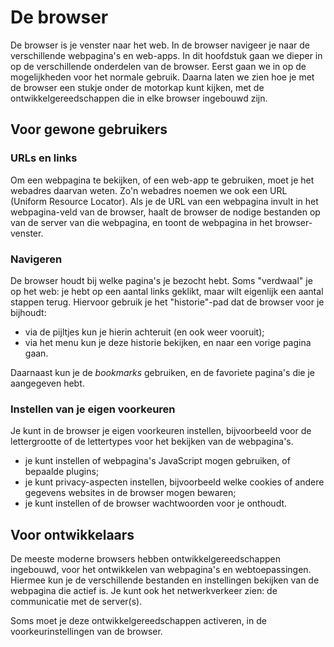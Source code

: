 # De browser

De browser is je venster naar het web. In de browser navigeer je naar de verschillende webpagina's en web-apps. In dit hoofdstuk gaan we dieper in op de verschillende onderdelen van de browser. Eerst gaan we in op de mogelijkheden voor het normale gebruik. Daarna laten we zien hoe je met de browser een stukje onder de motorkap kunt kijken, met de ontwikkelgereedschappen die in elke browser ingebouwd zijn.

## Voor gewone gebruikers

### URLs en links

Om een webpagina te bekijken, of een web-app te gebruiken, moet je het webadres daarvan weten. Zo'n webadres noemen we ook een URL (Uniform Resource Locator). Als je de URL van een webpagina invult in het webpagina-veld van de browser, haalt de browser de nodige bestanden op van de server van die webpagina, en toont de webpagina in het browser-venster.

### Navigeren

De browser houdt bij welke pagina's je bezocht hebt. Soms "verdwaal" je op het web: je hebt op een aantal links geklikt, maar wilt eigenlijk een aantal stappen terug. Hiervoor gebruik je het "historie"-pad dat de browser voor je bijhoudt:

* via de pijltjes kun je hierin achteruit (en ook weer vooruit);
* via het menu kun je deze historie bekijken, en naar een vorige pagina gaan.

Daarnaast kun je de *bookmarks* gebruiken, en de favoriete pagina's die je aangegeven hebt. 

### Instellen van je eigen voorkeuren

Je kunt in de browser je eigen voorkeuren instellen, bijvoorbeeld voor de lettergrootte of de lettertypes voor het bekijken van de webpagina's.

* je kunt instellen of webpagina's JavaScript mogen gebruiken, of bepaalde plugins;
* je kunt privacy-aspecten instellen, bijvoorbeeld welke cookies of andere gegevens websites in de browser mogen bewaren;
* je kunt instellen of de browser wachtwoorden voor je onthoudt.

## Voor ontwikkelaars

De meeste moderne browsers hebben ontwikkelgereedschappen ingebouwd, voor het ontwikkelen van webpagina's en webtoepassingen. Hiermee kun je de verschillende bestanden en instellingen bekijken van de webpagina die actief is. Je kunt ook het netwerkverkeer zien: de communicatie met de server(s).

Soms moet je deze ontwikkelgereedschappen activeren, in de voorkeurinstellingen van de browser.

  